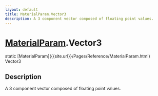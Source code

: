 ```yaml
---
layout: default
title: MaterialParam.Vector3
description: A 3 component vector composed of floating point values.
---
```

# [MaterialParam]({{site.url}}/Pages/Reference/MaterialParam.html).Vector3

<div class='signature' markdown='1'>
static [MaterialParam]({{site.url}}/Pages/Reference/MaterialParam.html) Vector3
</div>

## Description
A 3 component vector composed of floating point values.

